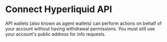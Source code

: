 # Connect Hyperliquid API

API wallets (also known as agent wallets) can perform actions on behalf of your account without having withdrawal permissions. You must still use your account's public address for info requests.



